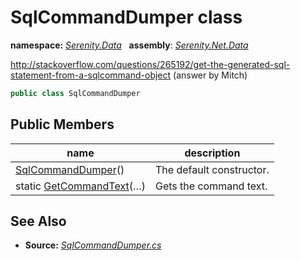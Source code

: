 # SqlCommandDumper class
**namespace:** *[Serenity.Data](../README.md#serenity.data-namespace)*   **assembly**: *[Serenity.Net.Data](../README.md)*

http://stackoverflow.com/questions/265192/get-the-generated-sql-statement-from-a-sqlcommand-object (answer by Mitch)

```csharp
public class SqlCommandDumper
```

## Public Members

| name | description |
| --- | --- |
| [SqlCommandDumper](SqlCommandDumper/SqlCommandDumper.md)() | The default constructor. |
| static [GetCommandText](SqlCommandDumper/GetCommandText.md)(…) | Gets the command text. |

## See Also

* **Source:** *[SqlCommandDumper.cs](https://github.com/serenity-is/Serenity/blob/master/src/Serenity.Net.Data/SqlHelpers/SqlCommandDumper.cs)*
